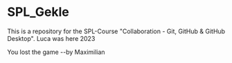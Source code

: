 # SPL_Gekle
This is a repository for the SPL-Course "Collaboration - Git, GitHub &amp; GitHub Desktop".
Luca was here 2023 


You lost the game --by Maximilian
